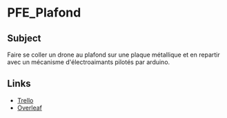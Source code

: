 # PFE_Plafond

## Subject

Faire se coller un drone au plafond sur une plaque métallique et en repartir avec un mécanisme d'électroaimants pilotés par arduino.

## Links

- [Trello](https://trello.com/b/fwUn0QRH/pfeplafonnage)
- [Overleaf](https://www.overleaf.com/project/65b912052e58eb6b066055c1)
